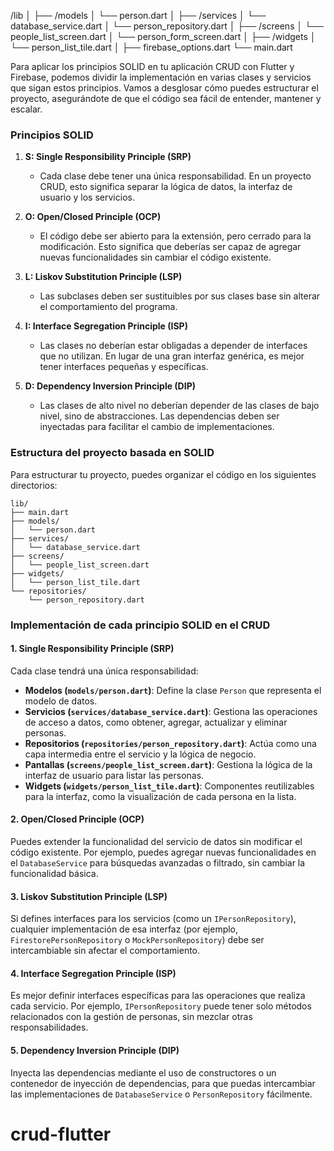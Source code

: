 /lib
│
├── /models
│   └── person.dart
│
├── /services
│   └── database_service.dart
│   └── person_repository.dart
│
├── /screens
│   └── people_list_screen.dart
│   └── person_form_screen.dart
│
├── /widgets
│   └── person_list_tile.dart
│
├── firebase_options.dart
└── main.dart


Para aplicar los principios SOLID en tu aplicación CRUD con Flutter y Firebase, podemos dividir la implementación en varias clases y servicios que sigan estos principios. Vamos a desglosar cómo puedes estructurar el proyecto, asegurándote de que el código sea fácil de entender, mantener y escalar.

### Principios SOLID

1. **S: Single Responsibility Principle (SRP)**
   - Cada clase debe tener una única responsabilidad. En un proyecto CRUD, esto significa separar la lógica de datos, la interfaz de usuario y los servicios.

2. **O: Open/Closed Principle (OCP)**
   - El código debe ser abierto para la extensión, pero cerrado para la modificación. Esto significa que deberías ser capaz de agregar nuevas funcionalidades sin cambiar el código existente.

3. **L: Liskov Substitution Principle (LSP)**
   - Las subclases deben ser sustituibles por sus clases base sin alterar el comportamiento del programa.

4. **I: Interface Segregation Principle (ISP)**
   - Las clases no deberían estar obligadas a depender de interfaces que no utilizan. En lugar de una gran interfaz genérica, es mejor tener interfaces pequeñas y específicas.

5. **D: Dependency Inversion Principle (DIP)**
   - Las clases de alto nivel no deberían depender de las clases de bajo nivel, sino de abstracciones. Las dependencias deben ser inyectadas para facilitar el cambio de implementaciones.

### Estructura del proyecto basada en SOLID

Para estructurar tu proyecto, puedes organizar el código en los siguientes directorios:

```
lib/
├── main.dart
├── models/
│   └── person.dart
├── services/
│   └── database_service.dart
├── screens/
│   └── people_list_screen.dart
├── widgets/
│   └── person_list_tile.dart
└── repositories/
    └── person_repository.dart
```

### Implementación de cada principio SOLID en el CRUD

#### 1. **Single Responsibility Principle (SRP)**

Cada clase tendrá una única responsabilidad:

- **Modelos (`models/person.dart`)**: Define la clase `Person` que representa el modelo de datos.
- **Servicios (`services/database_service.dart`)**: Gestiona las operaciones de acceso a datos, como obtener, agregar, actualizar y eliminar personas.
- **Repositorios (`repositories/person_repository.dart`)**: Actúa como una capa intermedia entre el servicio y la lógica de negocio.
- **Pantallas (`screens/people_list_screen.dart`)**: Gestiona la lógica de la interfaz de usuario para listar las personas.
- **Widgets (`widgets/person_list_tile.dart`)**: Componentes reutilizables para la interfaz, como la visualización de cada persona en la lista.

#### 2. **Open/Closed Principle (OCP)**

Puedes extender la funcionalidad del servicio de datos sin modificar el código existente. Por ejemplo, puedes agregar nuevas funcionalidades en el `DatabaseService` para búsquedas avanzadas o filtrado, sin cambiar la funcionalidad básica.

#### 3. **Liskov Substitution Principle (LSP)**

Si defines interfaces para los servicios (como un `IPersonRepository`), cualquier implementación de esa interfaz (por ejemplo, `FirestorePersonRepository` o `MockPersonRepository`) debe ser intercambiable sin afectar el comportamiento.

#### 4. **Interface Segregation Principle (ISP)**

Es mejor definir interfaces específicas para las operaciones que realiza cada servicio. Por ejemplo, `IPersonRepository` puede tener solo métodos relacionados con la gestión de personas, sin mezclar otras responsabilidades.

#### 5. **Dependency Inversion Principle (DIP)**

Inyecta las dependencias mediante el uso de constructores o un contenedor de inyección de dependencias, para que puedas intercambiar las implementaciones de `DatabaseService` o `PersonRepository` fácilmente.

# crud-flutter
